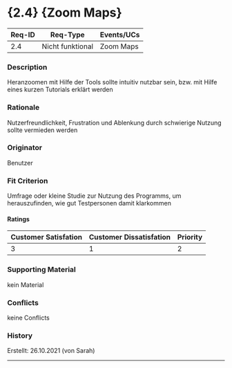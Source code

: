 # {2.4} {Zoom Maps}

| Req-ID | Req-Type | Events/UCs |
|--------|----------|------------|
| 2.4    |Nicht funktional          |Zoom Maps            |

### Description
Heranzoomen mit Hilfe der Tools sollte intuitiv nutzbar sein, bzw. mit Hilfe eines kurzen Tutorials erklärt werden

### Rationale
Nutzerfreundlichkeit, Frustration und Ablenkung durch schwierige Nutzung sollte vermieden werden

### Originator
Benutzer

### Fit Criterion
Umfrage oder kleine Studie zur Nutzung des Programms, um herauszufinden, wie gut Testpersonen damit klarkommen

#### Ratings
| Customer Satisfation | Customer Dissatisfation | Priority |
|----------------------|-------------------------|----------|
| 3                  | 1                     | 2      |

### Supporting Material
kein Material

### Conflicts
keine Conflicts

### History
Erstellt: 26.10.2021 (von Sarah)

---
